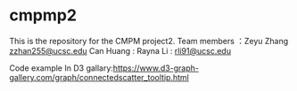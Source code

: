 # cmpmp2

This is the repository for the CMPM project2.
Team members ：Zeyu Zhang zzhan255@ucsc.edu
Can Huang :
Rayna Li : rli91@ucsc.edu

Code example In D3 gallary:https://www.d3-graph-gallery.com/graph/connectedscatter_tooltip.html

